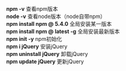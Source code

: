 **npm -v**  查看npm版本  
**node -v**  查看node版本（node自带npm）  
**npm install npm @ 5.4.0**  全局安装某一版本  
**npm install npm @ latest -g**  全局安装最新版本  
**npm init -y**  npm初始化  
**npm i jQuery**  安装jQuery  
**npm uninstall jQuery**  卸载jQuery  
**npm update jQuery**  更新jQuery  
